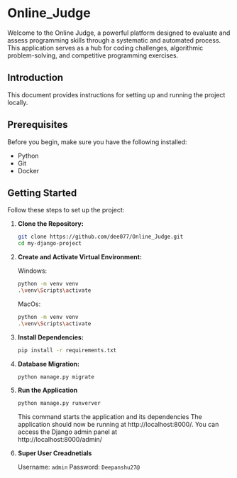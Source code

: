 # Online_Judge

Welcome to the Online Judge, a powerful platform designed to evaluate and assess programming skills through a systematic and automated process. This application serves as a hub for coding challenges, algorithmic problem-solving, and competitive programming exercises.

## Introduction

This document provides instructions for setting up and running the project locally.

## Prerequisites

Before you begin, make sure you have the following installed:

- Python
- Git
- Docker

## Getting Started

Follow these steps to set up the project:

1. **Clone the Repository:**

   ```bash
   git clone https://github.com/dee077/Online_Judge.git
   cd my-django-project
   ```

2. **Create and Activate Virtual Environment:**

    Windows:
    ```bash
    python -m venv venv
    .\venv\Scripts\activate
    ```

    MacOs:  
    ```bash
    python -m venv venv
    .\venv\Scripts\activate  
    ```

3. **Install Dependencies:**
    
    ```bash
    pip install -r requirements.txt
    ```

5. **Database Migration:**
    
    ```bash
    python manage.py migrate
    ```

6. **Run the Application**

    ```bash
    python manage.py runverver
    ```
    This command starts the application and its dependencies
    The application should now be running at http://localhost:8000/. You can access the Django admin panel at    
    http://localhost:8000/admin/

7. **Super User Creadnetials**
    
    Username: 
        ```
        admin
        ```
    Password: 
        ```
        Deepanshu27@
        ```